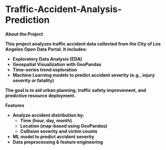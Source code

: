 # Traffic-Accident-Analysis-Prediction

<b>**About the Project**

This project analyzes traffic accident data collected from the City of Los Angeles Open Data Portal. It includes:
- Exploratory Data Analysis (EDA)
- Geospatial Visualization with GeoPandas
- Time-series trend exploration
- Machine Learning models to predict accident severity (e.g., injury severity or fatality)
  
The goal is to aid urban planning, traffic safety improvement, and predictive resource deployment.

<b>**Features**

- Analyze accident distribution by:
  - Time (hour, day, month)
  - Location (map-based using GeoPandas)
  - Collision severity and victim counts
- ML model to predict accident **severity**
- Data preprocessing & feature engineering

